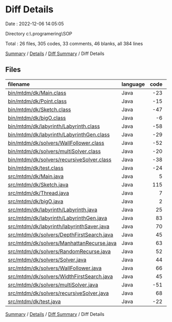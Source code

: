 # Diff Details

Date : 2022-12-06 14:05:05

Directory c:\\.programering\\SOP

Total : 26 files,  305 codes, 33 comments, 46 blanks, all 384 lines

[Summary](results.md) / [Details](details.md) / [Diff Summary](diff.md) / Diff Details

## Files
| filename | language | code | comment | blank | total |
| :--- | :--- | ---: | ---: | ---: | ---: |
| [bin/mtdm/dk/Main.class](/bin/mtdm/dk/Main.class) | Java | -23 | 0 | 0 | -23 |
| [bin/mtdm/dk/Point.class](/bin/mtdm/dk/Point.class) | Java | -15 | 0 | 0 | -15 |
| [bin/mtdm/dk/Sketch.class](/bin/mtdm/dk/Sketch.class) | Java | -47 | 0 | 0 | -47 |
| [bin/mtdm/dk/bigO.class](/bin/mtdm/dk/bigO.class) | Java | -6 | 0 | 0 | -6 |
| [bin/mtdm/dk/labyrinth/Labyrinth.class](/bin/mtdm/dk/labyrinth/Labyrinth.class) | Java | -58 | 0 | -3 | -61 |
| [bin/mtdm/dk/labyrinth/LabyrinthGen.class](/bin/mtdm/dk/labyrinth/LabyrinthGen.class) | Java | -29 | 0 | 0 | -29 |
| [bin/mtdm/dk/solvers/WallFollower.class](/bin/mtdm/dk/solvers/WallFollower.class) | Java | -52 | 0 | -7 | -59 |
| [bin/mtdm/dk/solvers/multiSolver.class](/bin/mtdm/dk/solvers/multiSolver.class) | Java | -20 | 0 | 0 | -20 |
| [bin/mtdm/dk/solvers/recursiveSolver.class](/bin/mtdm/dk/solvers/recursiveSolver.class) | Java | -38 | 0 | 0 | -38 |
| [bin/mtdm/dk/test.class](/bin/mtdm/dk/test.class) | Java | -24 | 0 | 0 | -24 |
| [src/mtdm/dk/Main.java](/src/mtdm/dk/Main.java) | Java | 5 | -1 | 2 | 6 |
| [src/mtdm/dk/Sketch.java](/src/mtdm/dk/Sketch.java) | Java | 115 | 10 | 9 | 134 |
| [src/mtdm/dk/Thread.java](/src/mtdm/dk/Thread.java) | Java | 7 | 0 | 2 | 9 |
| [src/mtdm/dk/bigO.java](/src/mtdm/dk/bigO.java) | Java | 2 | 0 | 0 | 2 |
| [src/mtdm/dk/labyrinth/Labyrinth.java](/src/mtdm/dk/labyrinth/Labyrinth.java) | Java | 25 | -2 | 0 | 23 |
| [src/mtdm/dk/labyrinth/LabyrinthGen.java](/src/mtdm/dk/labyrinth/LabyrinthGen.java) | Java | 83 | 3 | 3 | 89 |
| [src/mtdm/dk/labyrinth/labyrinthSaver.java](/src/mtdm/dk/labyrinth/labyrinthSaver.java) | Java | 70 | 0 | 6 | 76 |
| [src/mtdm/dk/solvers/DepthFirstSearch.java](/src/mtdm/dk/solvers/DepthFirstSearch.java) | Java | 45 | 0 | 6 | 51 |
| [src/mtdm/dk/solvers/ManhattanRecurse.java](/src/mtdm/dk/solvers/ManhattanRecurse.java) | Java | 63 | 8 | 5 | 76 |
| [src/mtdm/dk/solvers/RandomRecurse.java](/src/mtdm/dk/solvers/RandomRecurse.java) | Java | 52 | 8 | 5 | 65 |
| [src/mtdm/dk/solvers/Solver.java](/src/mtdm/dk/solvers/Solver.java) | Java | 44 | 0 | 2 | 46 |
| [src/mtdm/dk/solvers/WallFollower.java](/src/mtdm/dk/solvers/WallFollower.java) | Java | 66 | 0 | 7 | 73 |
| [src/mtdm/dk/solvers/WidthFirstSearch.java](/src/mtdm/dk/solvers/WidthFirstSearch.java) | Java | 45 | 0 | 6 | 51 |
| [src/mtdm/dk/solvers/multiSolver.java](/src/mtdm/dk/solvers/multiSolver.java) | Java | -51 | 0 | -2 | -53 |
| [src/mtdm/dk/solvers/recursiveSolver.java](/src/mtdm/dk/solvers/recursiveSolver.java) | Java | 68 | 7 | 9 | 84 |
| [src/mtdm/dk/test.java](/src/mtdm/dk/test.java) | Java | -22 | 0 | -4 | -26 |

[Summary](results.md) / [Details](details.md) / [Diff Summary](diff.md) / Diff Details